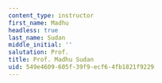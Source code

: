 ```yaml
---
content_type: instructor
first_name: Madhu
headless: true
last_name: Sudan
middle_initial: ''
salutation: Prof.
title: Prof. Madhu Sudan
uid: 549e4609-605f-39f9-ecf6-4fb1821f9229
---
```

